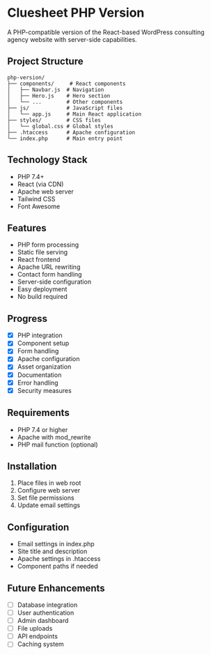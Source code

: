 # Cluesheet PHP Version

A PHP-compatible version of the React-based WordPress consulting agency website with server-side capabilities.

## Project Structure
```
php-version/
├── components/     # React components
│   ├── Navbar.js  # Navigation
│   ├── Hero.js    # Hero section
│   └── ...        # Other components
├── js/            # JavaScript files
│   └── app.js     # Main React application
├── styles/        # CSS files
│   └── global.css # Global styles
├── .htaccess      # Apache configuration
└── index.php      # Main entry point
```

## Technology Stack
- PHP 7.4+
- React (via CDN)
- Apache web server
- Tailwind CSS
- Font Awesome

## Features
- PHP form processing
- Static file serving
- React frontend
- Apache URL rewriting
- Contact form handling
- Server-side configuration
- Easy deployment
- No build required

## Progress
- [x] PHP integration
- [x] Component setup
- [x] Form handling
- [x] Apache configuration
- [x] Asset organization
- [x] Documentation
- [x] Error handling
- [x] Security measures

## Requirements
- PHP 7.4 or higher
- Apache with mod_rewrite
- PHP mail function (optional)

## Installation
1. Place files in web root
2. Configure web server
3. Set file permissions
4. Update email settings

## Configuration
- Email settings in index.php
- Site title and description
- Apache settings in .htaccess
- Component paths if needed

## Future Enhancements
- [ ] Database integration
- [ ] User authentication
- [ ] Admin dashboard
- [ ] File uploads
- [ ] API endpoints
- [ ] Caching system
